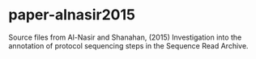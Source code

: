 # paper-alnasir2015
Source files from Al-Nasir and Shanahan, (2015) Investigation into the annotation of protocol sequencing steps in the Sequence Read Archive.
